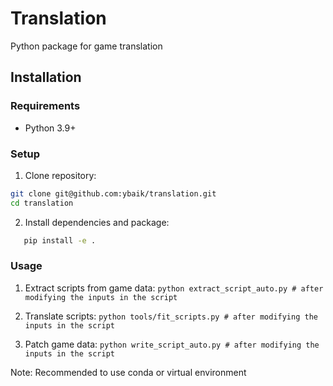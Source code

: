 # Translation
Python package for game translation

## Installation

### Requirements
- Python 3.9+

### Setup
1. Clone repository:
```bash
git clone git@github.com:ybaik/translation.git
cd translation
```

2. Install dependencies and package:
```bash
   pip install -e .
```

### Usage
1. Extract scripts from game data:
```python extract_script_auto.py # after modifying the inputs in the script```

2. Translate scripts:
```python tools/fit_scripts.py # after modifying the inputs in the script```

3. Patch game data:
```python write_script_auto.py # after modifying the inputs in the script```

Note: Recommended to use conda or virtual environment
